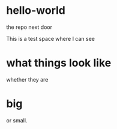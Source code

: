 # hello-world
the repo next door

This is a test space where I can see
# what things look like
whether they are 
# big 
or small.
